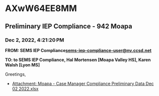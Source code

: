 # AXwW64EE8MM
## Preliminary IEP Compliance - 942 Moapa
### Dec 2, 2022, 4:21:20 PM
**FROM: SEMS IEP Compliance<sems-iep-compliance-user@nv.ccsd.net>**

**TO: to SEMS IEP Compliance, Hal Mortensen [Moapa Valley HS], Karen Walsh [Lyon MS]**


Greetings, 





* [Attachment: Moapa - Case Manager Compliance Preliminary Data Dec 02 2022.xlsx](AXwW64EE8MM-attachment-1.xlsx)
